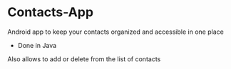 # Contacts-App

Android app to keep your contacts organized and accessible in one place

- Done in Java

Also allows to add or delete from the list of contacts





















